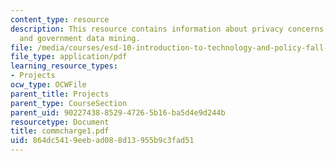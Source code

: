 ```yaml
---
content_type: resource
description: This resource contains information about privacy concerns in corporate
  and government data mining.
file: /media/courses/esd-10-introduction-to-technology-and-policy-fall-2006/864dc5419eebad088d13955b9c3fad51_commcharge1.pdf
file_type: application/pdf
learning_resource_types:
- Projects
ocw_type: OCWFile
parent_title: Projects
parent_type: CourseSection
parent_uid: 90227438-8529-4726-5b16-ba5d4e9d244b
resourcetype: Document
title: commcharge1.pdf
uid: 864dc541-9eeb-ad08-8d13-955b9c3fad51
---
```

